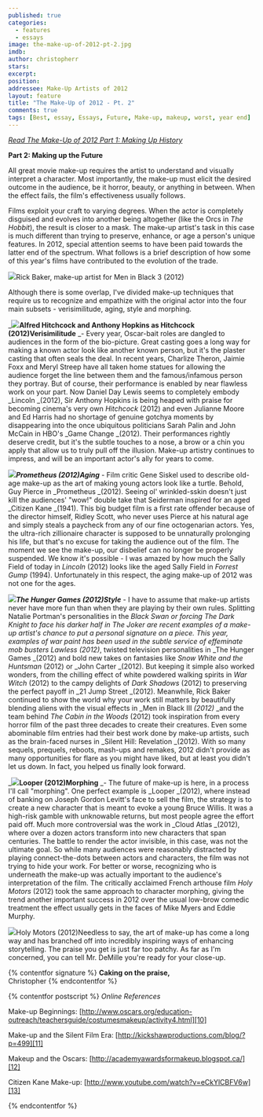 ```yaml
---
published: true
categories:
  - features
  - essays
image: the-make-up-of-2012-pt-2.jpg
imdb: 
author: christopherr
stars: 
excerpt: 
position: 
addressee: Make-Up Artists of 2012
layout: feature
title: "The Make-Up of 2012 - Pt. 2"
comments: true
tags: [Best, essay, Essays, Future, Make-up, makeup, worst, year end]
---
```

[_Read The Make-Up of 2012 Part 1: Making Up History_][3]

   [3]: /content/2012/12/12/the-make-up-of-2012-pt-1.html

**Part 2: Making up the Future**

All great movie make-up requires the artist to understand and visually interpret a character. Most importantly, the make-up must elicit the desired outcome in the audience, be it horror, beauty, or anything in between. When the effect fails, the film's effectiveness usually follows.

Films exploit your craft to varying degrees. When the actor is completely disguised and evolves into another being altogether (like the Orcs in _The Hobbit_), the result is closer to a mask. The make-up artist's task in this case is much different than trying to preserve, enhance, or age a person's unique features. In 2012, special attention seems to have been paid towards the latter end of the spectrum. What follows is a brief description of how some of this year's films have contributed to the evolution of the trade.  
  
![][4]Rick Baker, make-up artist for Men in Black 3 (2012)

   [4]: http://static.squarespace.com/static/5005f6bcc4aa41161b33e89e/5329cf1fe4b07c068ebf74de/5329cf20e4b07c068ebf7d1e/1355496641313/Men-in-Black-3-makeup.jpg

Although there is some overlap, I've divided make-up techniques that require us to recognize and empathize with the original actor into the four main subsets - verisimilitude, aging, style and morphing.

_**![][5]Alfred Hitchcock and Anthony Hopkins as Hitchcock (2012)Verisimilitude** _- Every year, Oscar-bait roles are dangled to audiences in the form of the bio-picture. Great casting goes a long way for making a known actor look like another known person, but it's the plaster casting that often seals the deal. In recent years, Charlize Theron, Jaimie Foxx and Meryl Streep have all taken home statues for allowing the audience forget the line between them and the famous/infamous person they portray. But of course, their performance is enabled by near flawless work on your part. Now Daniel Day Lewis seems to completely embody _Lincoln _(2012), Sir Anthony Hopkins is being heaped with praise for becoming cinema's very own _Hitchcock_ (2012) and even Julianne Moore and Ed Harris had no shortage of genuine gotchya moments by disappearing into the once ubiquitous politicians Sarah Palin and John McCain in HBO's _Game Change _(2012). Their performances rightly deserve credit, but it's the subtle touches to a nose, a brow or a chin you apply that allow us to truly pull off the illusion. Make-up artistry continues to impress, and will be an important actor's ally for years to come. 

   [5]: http://static.squarespace.com/static/5005f6bcc4aa41161b33e89e/5329cf1fe4b07c068ebf74de/5329cf20e4b07c068ebf7d1f/1355495400467/hitchcock%20versimilitude.png

**_![][6]Prometheus (2012)Aging_** - Film critic Gene Siskel used to describe old-age make-up as the art of making young actors look like a turtle. Behold, Guy Pierce in _Prometheus _(2012). Seeing ol' wrinkled-sskin doesn't just kill the audiences' "wow!" double take that Seiderman inspired for an aged _Citizen Kane _(1941). This big budget film is a first rate offender because of the director himself, Ridley Scott, who never uses Pierce at his natural age and simply steals a paycheck from any of our fine octogenarian actors. Yes, the ultra-rich zillionaire character is supposed to be unnaturally prolonging his life, but that's no excuse for taking the audience out of the film. The moment we see the make-up, our disbelief can no longer be properly suspended. We know it's possible - I was amazed by how much the Sally Field of today in _Lincoln_ (2012) looks like the aged Sally Field in _Forrest Gump_ (1994). Unfortunately in this respect, the aging make-up of 2012 was not one for the ages.

   [6]: http://static.squarespace.com/static/5005f6bcc4aa41161b33e89e/5329cf1fe4b07c068ebf74de/5329cf20e4b07c068ebf7d20/1355495631453/prometheus-guy-pearce.jpg

**_![][7]The Hunger Games (2012)Style_** - I have to assume that make-up artists never have more fun than when they are playing by their own rules. Splitting Natalie Portman's personalities in the _Black Swan _or forcing _The Dark Knight_ to face his darker half in The Joker are recent examples of a make-up artist's chance to put a personal signature on a piece. This year, examples of war paint has been used in the subtle service of effeminate mob busters_ Lawless (2012)_, twisted television personalities in _The Hunger Games _(2012) and bold new takes on fantasies like _Snow White and the Huntsman_ (2012) or _John Carter _(2012). But keeping it simple also worked wonders, from the chilling effect of white powdered walking spirits in _War Witch_ (2012) to the campy delights of _Dark Shadows_ (2012) to preserving the perfect payoff in _21 Jump Street _(2012). Meanwhile, Rick Baker continued to show the world why your work still matters by beautifully blending aliens with the visual effects in _Men in Black III _(2012)_ _and the team behind _The Cabin in the Woods_ (2012) took inspiration from every horror film of the past three decades to create their creatures. Even some abominable film entries had their best work done by make-up artists, such as the brain-faced nurses in _Silent Hill: Revelation _(2012). With so many sequels, prequels, reboots, mash-ups and remakes, 2012 didn't provide as many opportunities for flare as you might have liked, but at least you didn't let us down. In fact, you helped us finally look forward.

   [7]: http://static.squarespace.com/static/5005f6bcc4aa41161b33e89e/5329cf1fe4b07c068ebf74de/5329cf20e4b07c068ebf7d21/1355495850183/The%20Hunger%20Games%20Make-up.jpg

_**![][8]Looper (2012)Morphing** _- The future of make-up is here, in a process I'll call "morphing". One perfect example is _Looper _(2012), where instead of banking on Joseph Gordon Levitt's face to sell the film, the strategy is to create a new character that is meant to evoke a young Bruce Willis. It was a high-risk gamble with unknowable returns, but most people agree the effort paid off. Much more controversial was the work in _Cloud Atlas _(2012), where over a dozen actors transform into new characters that span centuries. The battle to render the actor invisible, in this case, was not the ultimate goal. So while many audiences were reasonably distracted by playing connect-the-dots between actors and characters, the film was not trying to hide your work. For better or worse, recognizing who is underneath the make-up was actually important to the audience's interpretation of the film. The critically acclaimed French arthouse film _Holy Motors_ (2012) took the same approach to character morphing, giving the trend another important success in 2012 over the usual low-brow comedic treatment the effect usually gets in the faces of Mike Myers and Eddie Murphy.

   [8]: http://static.squarespace.com/static/5005f6bcc4aa41161b33e89e/5329cf1fe4b07c068ebf74de/5329cf20e4b07c068ebf7d22/1355496083443/Looper%20make%20up.jpg

![][9]Holy Motors (2012)Needless to say, the art of make-up has come a long way and has branched off into incredibly inspiring ways of enhancing storytelling. The praise you get is just far too patchy. As far as I'm concerned, you can tell Mr. DeMille you're ready for your close-up.

   [9]: http://static.squarespace.com/static/5005f6bcc4aa41161b33e89e/5329cf1fe4b07c068ebf74de/5329cf20e4b07c068ebf7d23/1355497299094/Holy%20Motors%20Makeup%20scene.jpg

{% contentfor signature %}
**Caking on the praise,**  
Christopher
{% endcontentfor %}

{% contentfor postscript %}	
_Online References_

Make-up Beginnings: [http://www.oscars.org/education-outreach/teachersguide/costumesmakeup/activity4.html][10]

   [10]: http://www.oscars.org/education-outreach/teachersguide/costumesmakeup/activity4.html

Make-up and the Silent Film Era: [http://kickshawproductions.com/blog/?p=499][11]

   [11]: http://kickshawproductions.com/blog/?p=499

Makeup and the Oscars: [http://academyawardsformakeup.blogspot.ca/][12]

   [12]: http://academyawardsformakeup.blogspot.ca/

Citizen Kane Make-up: [http://www.youtube.com/watch?v=eCkYlCBFV6w][13]

   [13]: http://www.youtube.com/watch?v=eCkYlCBFV6w


{% endcontentfor %}